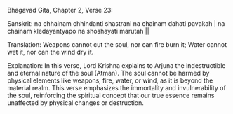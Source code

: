 Bhagavad Gita, Chapter 2, Verse 23:

Sanskrit:
na chhainam chhindanti shastrani na chainam dahati pavakah |
na chainam kledayantyapo na shoshayati marutah ||

Translation:
Weapons cannot cut the soul, nor can fire burn it;
Water cannot wet it, nor can the wind dry it.

Explanation:
In this verse, Lord Krishna explains to Arjuna the indestructible and eternal nature of the soul (Atman). The soul cannot be harmed by physical elements like weapons, fire, water, or wind, as it is beyond the material realm. This verse emphasizes the immortality and invulnerability of the soul, reinforcing the spiritual concept that our true essence remains unaffected by physical changes or destruction.
